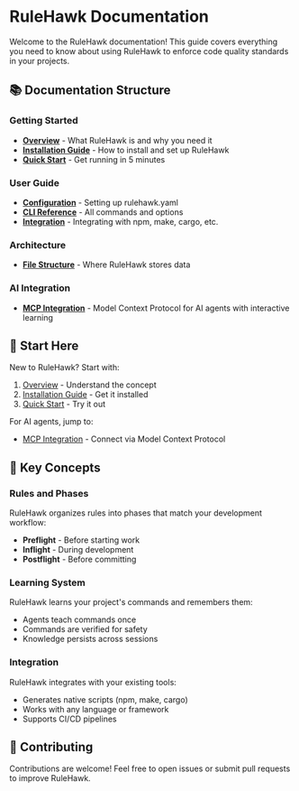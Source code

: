 # RuleHawk Documentation

Welcome to the RuleHawk documentation! This guide covers everything you need to know about using RuleHawk to enforce code quality standards in your projects.

## 📚 Documentation Structure

### Getting Started
- [**Overview**](overview.md) - What RuleHawk is and why you need it
- [**Installation Guide**](installation-guide.md) - How to install and set up RuleHawk
- [**Quick Start**](quickstart.md) - Get running in 5 minutes

### User Guide
- [**Configuration**](configuration.md) - Setting up rulehawk.yaml
- [**CLI Reference**](cli.md) - All commands and options
- [**Integration**](integration.md) - Integrating with npm, make, cargo, etc.

### Architecture
- [**File Structure**](files.md) - Where RuleHawk stores data

### AI Integration
- [**MCP Integration**](mcp.md) - Model Context Protocol for AI agents with interactive learning


## 🚀 Start Here

New to RuleHawk? Start with:
1. [Overview](overview.md) - Understand the concept
2. [Installation Guide](installation-guide.md) - Get it installed
3. [Quick Start](quickstart.md) - Try it out

For AI agents, jump to:
- [MCP Integration](mcp.md) - Connect via Model Context Protocol

## 📖 Key Concepts

### Rules and Phases
RuleHawk organizes rules into phases that match your development workflow:
- **Preflight** - Before starting work
- **Inflight** - During development
- **Postflight** - Before committing

### Learning System
RuleHawk learns your project's commands and remembers them:
- Agents teach commands once
- Commands are verified for safety
- Knowledge persists across sessions

### Integration
RuleHawk integrates with your existing tools:
- Generates native scripts (npm, make, cargo)
- Works with any language or framework
- Supports CI/CD pipelines

## 🤝 Contributing

Contributions are welcome! Feel free to open issues or submit pull requests to improve RuleHawk.